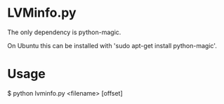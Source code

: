 LVMinfo.py
==========
The only dependency is python-magic.

On Ubuntu this can be installed with 'sudo apt-get install python-magic'.

Usage
=====

$ python lvminfo.py \<filename\> [offset]
